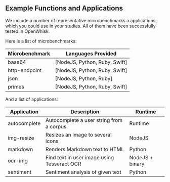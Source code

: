 ## Example Functions and Applications

We include a number of representative microbenchmarks a applications, which you could use in your studies. All of them have been successfully tested in OpenWhisk.

Here is a list of microbenchmarks:

Microbenchmark | Languages Provided
--- | --- 
base64 | [NodeJS, Python, Ruby, Swift] 
http-endpoint | [NodeJS, Python, Ruby, Swift] 
json | [NodeJS, Python, Ruby] 
primes | [NodeJS, Python, Ruby, Swift] 

And a list of applications:

Application | Description | Runtime
--- | --- | ---
autocomplete | Autocomplete a user string from a corpus | Runtime
img-resize | Resizes an image to several icons | NodeJS
markdown | Renders Markdown text to HTML | Python
ocr-img | Find text in user image using Tesseract OCR | NodeJS + binary
sentiment | Sentiment analysis of given text | Python
